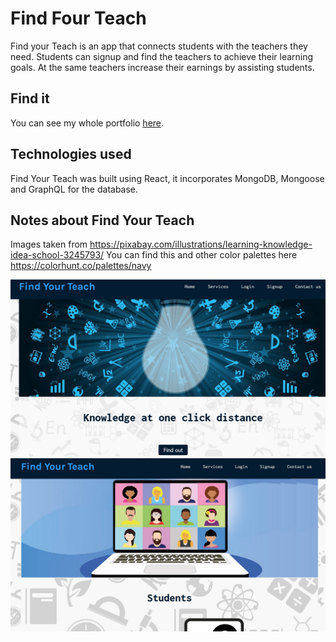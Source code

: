 # Find Four Teach

Find your Teach is an app that connects students with the teachers they need. Students can signup and find the teachers to achieve their learning goals. At the same teachers increase their earnings by assisting students.

## Find it

You can see my whole portfolio [here](https://fierce-lake-31540.herokuapp.com/).

## Technologies used

Find Your Teach was built using React, it incorporates MongoDB, Mongoose and GraphQL for the database.

## Notes about Find Your Teach

Images taken from 
https://pixabay.com/illustrations/learning-knowledge-idea-school-3245793/
You can find this and other color palettes here
https://colorhunt.co/palettes/navy



![FYT](https://github.com/esgarsad/find-your-teach/blob/main/client/public/findyour-teach.jpg)
![FYT2](https://github.com/esgarsad/find-your-teach/blob/main/client/public/findyourteach2.jpg)